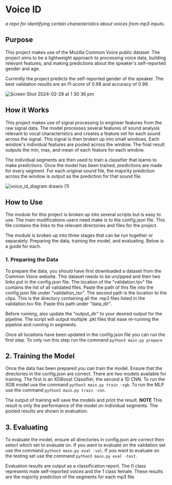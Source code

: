 # Voice ID
*a repo for identifying certain characteristics about voices from mp3 inputs.*

## Purpose
This project makes use of the Mozilla Common Voice public dataset. The project aims to be a lightweight approach to processing voice data, building relevant features, and making predictions about the speaker's self-reported gender and age. 

Currently the project predicts the self-reported gender of the speaker. The best validation results are an f1-score of 0.98 and accuracy of 0.99.

![Screen Shot 2024-02-28 at 1 30 36 pm](https://github.com/elisedemarie/voice_id/assets/135685125/a0cd8a6b-da50-4836-b14c-675d546fdd7f)



## How it Works
This project makes use of signal processing to engineer features from the raw signal data. The model processes several features of sound analysis relevant to vocal characteristics and creates a feature set for each sound across the signal. This signal is then broken up into small windows. Each window's individual features are pooled across the window. The final result outputs the min, max, and mean of each feature for each window. 

The individual segments are then used to train a classifier that learns to make predictions. Once the model has been trained, predictions are made for every segment. For each original sound file, the majority prediction across the window is output as the prediction for that sound file.

![voice_id_diagram drawio (1)](https://github.com/elisedemarie/voice_id/assets/135685125/fcf91ef9-9954-4e20-a9a7-0303ed820da1)

## How to Use
The module for this project is broken up into several scripts but is easy to use. The main modifications users need make is to the config.json file. This file contains the links to the relevant directories and files for the project.

The module is broken up into three stages that can be run together or separately. Preparing the data, training the model, and evaluating. Below is a guide for each.

### 1. Preparing the Data
To prepare the data, you should have first downloaded a dataset from the Common Voice website. This dataset needs to be unzipped and then two links put in the config.json file. The location of the "validation.tsv" file contains the list of all validated files. Paste the path of this file into the config.json file under "validation_tsv". The second path is the location to the clips. This is the directory containing all the .mp3 files listed in the validation.tsv file. Paste this path under "data_dir".

Before running, also update the "output_dir" to your desired output for the pipeline. The script will output multiple .pkl files that ease re-running the pipeline and running in segments.

Once all locations have been updated in the config.json file you can run the first step. To only run this step run the command `python3 main.py prepare`

## 2. Training the Model
Once the data has been prepared you can train the model. Ensure that the directories in the config.json are correct. There are two models available for training. The first is an XGBoost Classifier, the second a 1D CNN. To run the XGB model use the command `python3 main.py train -xgb`. To run the MLP use the command `python3 main.py train -cnn`. 

The output of training will save the models and print the result. **NOTE** This result is only the performance of the model on individual segments. The pooled results are shown in evaluation.

## 3. Evaluating
To evaluate the model, ensure all directories in config.json are correct then select which set to evaluate on. If you want to evaluate on the validation set use the command `python3 main.py eval -val`. If you want to evaluate on the testing set use the command `python3 main.py eval -test`. 

Evaluation results are output as a classification report. The 0 class represents male self-reported voices and the 1 class female. These results are the majority prediction of the segments for each mp3 file.


